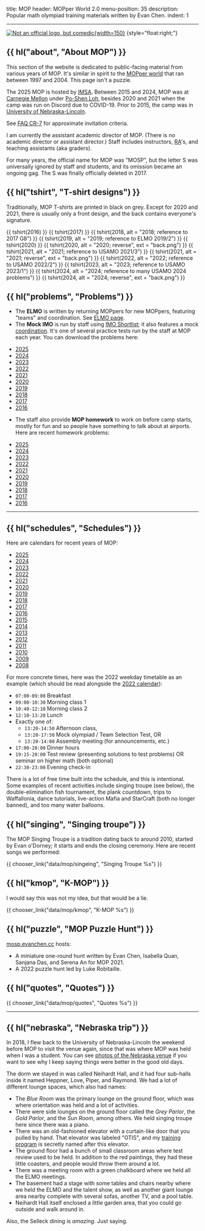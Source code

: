 title: MOP
header: MOPper World 2.0
menu-position: 35
description: Popular math olympiad training materials written by Evan Chen.
indent: 1

---

[![Not an official logo, but comedic](static/mop/abcde.png){width=150}](static/mop/abcde.png)
{style="float:right;"}

## {{ hl("about", "About MOP") }}

This section of the website is dedicated to public-facing
material from various years of MOP.
It's similar in spirit to the [MOPper world](http://moppers.kaseorg.com/)
that ran between 1997 and 2004.
This page isn't a puzzle.

The 2025 MOP is hosted by [IMSA](https://imsa.edu).
Between 2015 and 2024, MOP was at [Carnegie Mellon](https://cmu.edu)
under [Po-Shen Loh](https://www.poshenloh.com/),
besides 2020 and 2021 when the camp was run on Discord due to COVID-19.
Prior to 2015, the camp was in [University of Nebraska-Lincoln](https://unl.edu).

See [FAQ CR-7](https://web.evanchen.cc/faq-rules.html#CR-7)
for approximate invitation criteria.

I am currently the assistant academic director of MOP.
(There is no academic director or assistant director.)
Staff includes instructors, [RA][ra]'s, and teaching assistants (aka graders).

[ra]: https://en.wikipedia.org/wiki/Resident_assistant

For many years, the official name for MOP was "MOSP",
but the letter S was universally ignored by staff and students,
and its omission became an ongoing gag.
The S was finally officially deleted in 2017.

## {{ hl("tshirt", "T-shirt designs") }}

Traditionally, MOP T-shirts are printed in black on grey.
Except for 2020 and 2021, there is usually only a front design,
and the back contains everyone's signature.

{{ tshirt(2016) }}
{{ tshirt(2017) }}
{{ tshirt(2018, alt = "2018; reference to 2017 G8") }}
{{ tshirt(2019, alt = "2019; reference to ELMO 2019/2") }}
{{ tshirt(2020) }}
{{ tshirt(2020, alt = "2020; reverse", ext = "back.png") }}
{{ tshirt(2021, alt = "2021; reference to USAMO 2021/3") }}
{{ tshirt(2021, alt = "2021; reverse", ext = "back.png") }}
{{ tshirt(2022, alt = "2022; reference to USAMO 2022/2") }}
{{ tshirt(2023, alt = "2023; reference to USAMO 2023/1") }}
{{ tshirt(2024, alt = "2024; reference to many USAMO 2024 problems") }}
{{ tshirt(2024, alt = "2024; reverse", ext = "back.png") }}

## {{ hl("problems", "Problems") }}

- The **ELMO** is written by returning MOPpers for new MOPpers,
  featuring "teams" and coordination.
  See [ELMO page](https://web.evanchen.cc/elmo/general.html).
- The **Mock IMO** is run by staff using [IMO Shortlist](faq-rules.html#CR-11);
  it also features a mock
  [coordination](https://web.evanchen.cc/faq-rules.html#CR-10).
  It's one of several practice tests run by the staff at MOP each year.
  You can download the problems here:

<div class="chooser list-chooser" markdown="block">

- [2025](static/mop/mockimo/2025.pdf)
- [2024](static/mop/mockimo/2024.pdf)
- [2023](static/mop/mockimo/2023.pdf)
- [2022](static/mop/mockimo/2022.pdf)
- [2021](static/mop/mockimo/2021.pdf)
- [2020](static/mop/mockimo/2020.pdf)
- [2019](static/mop/mockimo/2019.pdf)
- [2018](static/mop/mockimo/2018.pdf)
- [2017](static/mop/mockimo/2017.pdf)
- [2016](static/mop/mockimo/2016.pdf)

</div>

- The staff also provide **MOP homework** to work on before camp starts,
  mostly for fun and so people have something to talk about at airports.
  Here are recent homework problems:

<div class="chooser list-chooser" markdown="block">

- [2025](static/mop/homework/MOP2025HW.pdf)
- [2024](static/mop/homework/MOP2024HW.pdf)
- [2023](static/mop/homework/MOP2023HW.pdf)
- [2022](static/mop/homework/MOP2022HW.pdf)
- [2021](static/mop/homework/MOP2021HW.pdf)
- [2020](static/mop/homework/MOP2020HW.pdf)
- [2019](static/mop/homework/MOP2019HW.pdf)
- [2018](static/mop/homework/MOP2018HW.pdf)
- [2017](static/mop/homework/MOP2017HW.pdf)
- [2016](static/mop/homework/MOP2016HW.pdf)

</div>

---

## {{ hl("schedules", "Schedules") }}

Here are calendars for recent years of MOP:

<div class="chooser list-chooser" markdown="block">

- [2025](static/mop/schedules/2025.pdf)
- [2024](static/mop/schedules/2024.pdf)
- [2023](static/mop/schedules/2023.pdf)
- [2022](static/mop/schedules/2022.pdf)
- [2021](static/mop/schedules/2021.pdf)
- [2020](static/mop/schedules/2020.pdf)
- [2019](static/mop/schedules/2019.pdf)
- [2018](static/mop/schedules/2018.pdf)
- [2017](static/mop/schedules/2017.pdf)
- [2016](static/mop/schedules/2016.pdf)
- [2015](static/mop/schedules/2015.pdf)
- [2014](static/mop/schedules/2014.pdf)
- [2013](static/mop/schedules/2013.pdf)
- [2012](static/mop/schedules/2012.pdf)
- [2011](static/mop/schedules/2011.pdf)
- [2010](static/mop/schedules/2010.pdf)
- [2009](static/mop/schedules/2009.pdf)
- [2008](static/mop/schedules/2008.pdf)

</div>

For more concrete times, here was the 2022 weekday timetable as an example
(which should be read alongside the
[2022 calendar](static/mop/schedules/2022.pdf)):

- `07:00-09:00` Breakfast
- `09:00-10:30` Morning class 1
- `10:40-12:10` Morning class 2
- `12:10-13:20` Lunch
- Exactly one of:
  - `13:20-14:50` Afternoon class,
  - `13:20-17:50` Mock olympiad / Team Selection Test, OR
  - `13:20-14:00` Assembly meeting (for announcements, etc.)
- `17:00-20:00` Dinner hours
- `19:15-20:00` Test review (presenting solutions to test problems)
  OR seminar on higher math (both optional)
- `22:30-23:00` Evening check-in

There is a lot of free time built into the schedule, and this is intentional.
Some examples of recent activities include singing troupe (see below),
the double-elimination fish tournament, the plank countdown,
trips to Waffallonia, dance tutorials,
live-action Mafia and StarCraft (both no longer banned),
and too many water balloons.

## {{ hl("singing", "Singing troupe") }}

The MOP Singing Troupe is a tradition dating back to around 2010,
started by Evan o'Dorney; it starts and ends the closing ceremony.
Here are recent songs we performed:

{{ chooser_link("data/mop/singeing", "Singing Troupe %s") }}

## {{ hl("kmop", "K-MOP") }}

I would say this was not my idea, but that would be a lie.

{{ chooser_link("data/mop/kmop", "K-MOP %s") }}

## {{ hl("puzzle", "MOP Puzzle Hunt") }}

[mosp.evanchen.cc](https://mosp.evanchen.cc) hosts:

- A miniature one-round hunt written by
  Evan Chen, Isabella Quan, Sanjana Das, and Serena An for MOP 2021.
- A 2022 puzzle hunt led by Luke Robitaille.

## {{ hl("quotes", "Quotes") }}

{{ chooser_link("data/mop/quotes", "Quotes %s") }}

---

## {{ hl("nebraska", "Nebraska trip") }}

In 2018, I flew back to the University of Nebraska-Lincoln the weekend
before MOP to visit the venue again, since that was where MOP was
held when I was a student. You can see
[photos of the Nebraska venue](https://photos.app.goo.gl/q8u2mzmPhse5xCZY7)
if you want to see why I keep saying things were better in the good old days.

The dorm we stayed in was called Neihardt Hall,
and it had four sub-halls inside it named Heppner, Love, Piper, and Raymond.
We had a lot of different lounge spaces, which also had names:

- The _Blue Room_ was the primary lounge on the ground floor,
  which was where orientation was held and a lot of activities.
- There were side lounges on the ground floor called the _Grey Parlor_,
  the _Gold Parlor_, and the _Sun Room_, among others.
  We held singing troupe here since there was a piano.
- There was an old-fashioned elevator with a curtain-like door that you
  pulled by hand. That elevator was labeled "OTIS", and my
  [training program](otis.html) is secretly named after this elevator.
- The ground floor had a bunch of small classroom areas where test review
  used to be held. In addition to the red paintings,
  they had these little coasters, and people would throw them around a lot.
- There was a meeting room with a green chalkboard
  where we held all the ELMO meetings.
- The basement had a stage with some tables and chairs nearby where we held
  the ELMO and the talent show, as well as another giant lounge area nearby
  complete with several sofas, another TV, and a pool table.
- Neihardt Hall itself enclosed a little garden area,
  that you could go outside and walk around in.

Also, the Selleck dining is _amazing_. Just saying.

<script type="text/javascript">
$(() => {
  $('.list-chooser a').attr('target', '_blank');
  $('.empty-chooser').html('<ul></ul>');
  $(".hidden").each((index, el) => {
    const heading = $(el).attr('data-header');
    const h3 = $(`<h3>${heading}</h3>`);
    const close = $(`<button type="button" class="close"
    data-dismiss="alert" aria-label="Close">
    <span aria-hidden="true">&times;</span>
    </button>`);
    h3.append(close);
    close.on('click', () => { $(el).hide(); });
    $(el).prepend(h3);
    const year = $(el).attr('data-year');
    const link = $(`<li><a href="javascript:void(0);">${year}</a></li>`);
    const ambient = $(el).prevAll('.empty-chooser').first().find('ul');
    ambient.append(link);
    link.on('click', () => { $('.hidden').hide(); $(el).show(); });
  });
});
</script>
